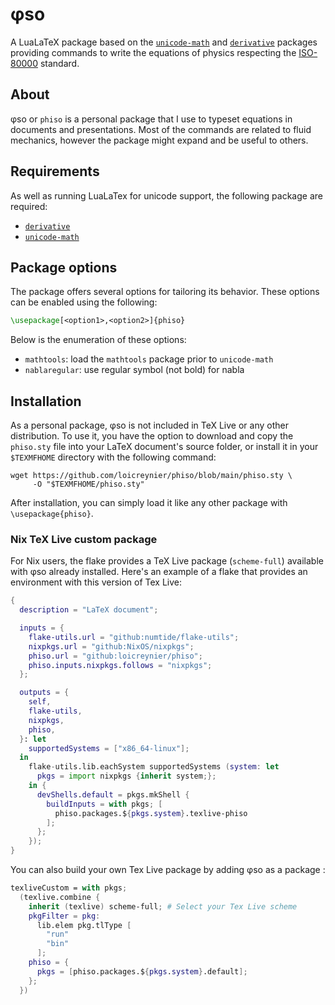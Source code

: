 # φso

A LuaLaTeX package based on
the [`unicode-math`][unicode_math] and [`derivative`][derivative] packages
providing commands to write the equations of physics
respecting the [ISO-80000][iso] standard.

## About

φso or `phiso` is a personal package
that I use to typeset equations in documents and presentations.
Most of the commands are related to fluid mechanics,
however the package might expand and be useful to others.

## Requirements

As well as running LuaLaTex for unicode support,
the following package are required:

- [`derivative`][derivative]
- [`unicode-math`][unicode_math]

## Package options

The package offers several options for tailoring its behavior.
These options can be enabled using the following:

```latex
\usepackage[<option1>,<option2>]{phiso}
```

Below is the enumeration of these options:

- `mathtools`: load the `mathtools` package prior to `unicode-math`
- `nablaregular`: use regular symbol (not bold) for nabla

## Installation

As a personal package,
φso is not included in TeX Live or any other distribution.
To use it,
you have the option to download and copy the `phiso.sty` file
into your LaTeX document's source folder,
or install it in your `$TEXMFHOME` directory with the following command:

```shell
wget https://github.com/loicreynier/phiso/blob/main/phiso.sty \
     -O "$TEXMFHOME/phiso.sty"
```

After installation,
you can simply load it like any other package with `\usepackage{phiso}`.

### Nix TeX Live custom package

For Nix users,
the flake provides a TeX Live package (`scheme-full`) available with φso
already installed.
Here's an example of a flake that provides an environment
with this version of Tex Live:

```nix
{
  description = "LaTeX document";

  inputs = {
    flake-utils.url = "github:numtide/flake-utils";
    nixpkgs.url = "github:NixOS/nixpkgs";
    phiso.url = "github:loicreynier/phiso";
    phiso.inputs.nixpkgs.follows = "nixpkgs";
  };

  outputs = {
    self,
    flake-utils,
    nixpkgs,
    phiso,
  }: let
    supportedSystems = ["x86_64-linux"];
  in
    flake-utils.lib.eachSystem supportedSystems (system: let
      pkgs = import nixpkgs {inherit system;};
    in {
      devShells.default = pkgs.mkShell {
        buildInputs = with pkgs; [
          phiso.packages.${pkgs.system}.texlive-phiso
        ];
      };
    });
}
```

You can also build your own Tex Live package by adding φso
as a package :

```nix
texliveCustom = with pkgs;
  (texlive.combine {
    inherit (texlive) scheme-full; # Select your Tex Live scheme
    pkgFilter = pkg:
      lib.elem pkg.tlType [
        "run"
        "bin"
      ];
    phiso = {
      pkgs = [phiso.packages.${pkgs.system}.default];
    };
  })
```

[derivative]: https://www.ctan.org/pkg/derivative
[iso]: https://en.wikipedia.org/wiki/ISO/IEC_80000
[unicode_math]: https://github.com/wspr/unicode-math
